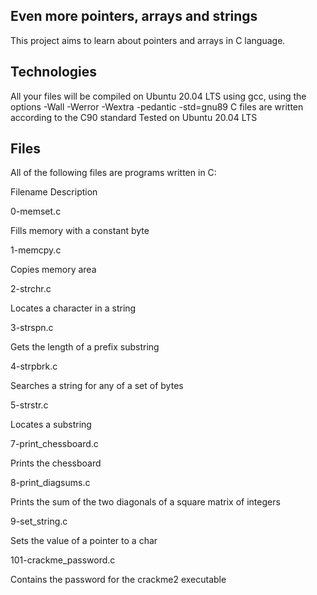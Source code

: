 ## Even more pointers, arrays and strings

This project aims to learn about pointers and arrays in C language.

## Technologies

All your files will be compiled on Ubuntu 20.04 LTS using gcc, using the options -Wall -Werror -Wextra -pedantic -std=gnu89
C files are written according to the C90 standard
Tested on Ubuntu 20.04 LTS

## Files

All of the following files are programs written in C:

Filename	Description

0-memset.c

Fills memory with a constant byte

1-memcpy.c

Copies memory area

2-strchr.c

Locates a character in a string

3-strspn.c

Gets the length of a prefix substring

4-strpbrk.c	

Searches a string for any of a set of bytes

5-strstr.c	

Locates a substring

7-print_chessboard.c	

Prints the chessboard

8-print_diagsums.c  

Prints the sum of the two diagonals of a square matrix of integers

9-set_string.c	

Sets the value of a pointer to a char

101-crackme_password.c	

Contains the password for the crackme2 executable
